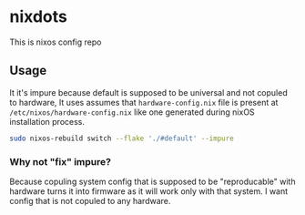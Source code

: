 # nixdots

This is nixos config repo

## Usage 

It it's impure because default is supposed to be universal and not copuled to hardware, It uses assumes that `hardware-config.nix` file is present at `/etc/nixos/hardware-config.nix` like one generated during nixOS installation process.


```sh
sudo nixos-rebuild switch --flake './#default' --impure
```
### Why not "fix" impure?

Because copuling system config that is supposed to be "reproducable" with hardware turns it into firmware as it will work only with that system. I want config that is not copuled to any hardware.
